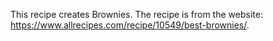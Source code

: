 This recipe creates Brownies. The recipe is from the website: https://www.allrecipes.com/recipe/10549/best-brownies/.